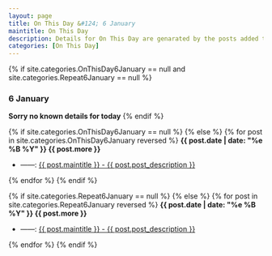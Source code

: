 ```yaml
---
layout: page
title: On This Day &#124; 6 January
maintitle: On This Day
description: Details for On This Day are genarated by the posts added to the website so the content is subject to changes/updates over time.
categories: [On This Day]
---
```


{% if site.categories.OnThisDay6January == null and site.categories.Repeat6January == null %}
<h3>6 January</h3>
<strong>Sorry no known details for today</strong>
{% endif %}

{% if site.categories.OnThisDay6January == null %}
{% else %}
{% for post in site.categories.OnThisDay6January reversed %}
<strong>{{ post.date | date: "%e %B %Y" }} {{ post.more }}</strong>
<ul>
<li> ——: <a href="{{ post.url }}">{{ post.maintitle }} - {{ post.post_description }}</a></li>
</ul>
{% endfor %}
{% endif %}

{% if site.categories.Repeat6January == null %}
{% else %}
{% for post in site.categories.Repeat6January reversed %}
<strong>{{ post.date | date: "%e %B %Y" }} {{ post.more }}</strong>
<ul>
<li> ——: <a href="{{ post.url }}">{{ post.maintitle }} - {{ post.post_description }}</a></li>
</ul>
{% endfor %}
{% endif %}
